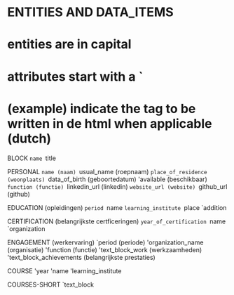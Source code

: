 # ENTITIES AND DATA_ITEMS


# entities are in capital
# attributes start with a `
# (example) indicate the tag to be written in de html when applicable (dutch)

 BLOCK
 `name
 `title
 
PERSONAL
`name (naam)
`usual_name (roepnaam)
`place_of_residence (woonplaats)
`data_of_birth (geboortedatum)
'available (beschikbaar)
`function (functie)
`linkedin_url (linkedin)
`website_url (website)
`github_url (github)

EDUCATION (opleidingen)
`period
`name 
`learning_institute
`place
`addition

CERTIFICATION (belangrijkste certficeringen)
`year_of_certification
`name
`organization

ENGAGEMENT (werkervaring)
`period (periode)
'organization_name (organisatie)
'function (functie)
'text_block_work (werkzaamheden)
'text_block_achievements (belangrijkste prestaties)

 COURSE
 'year
 'name
 'learning_institute
 
COURSES-SHORT
`text_block